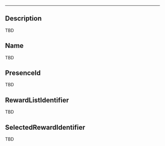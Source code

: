 ___

## Description

TBD

## Name

TBD

## PresenceId

TBD

## RewardListIdentifier

TBD

## SelectedRewardIdentifier

TBD